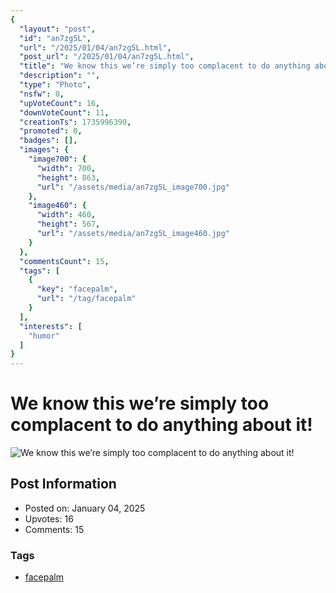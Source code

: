 ```yaml
---
{
  "layout": "post",
  "id": "an7zg5L",
  "url": "/2025/01/04/an7zg5L.html",
  "post_url": "/2025/01/04/an7zg5L.html",
  "title": "We know this we’re simply too complacent to do anything about it!",
  "description": "",
  "type": "Photo",
  "nsfw": 0,
  "upVoteCount": 16,
  "downVoteCount": 11,
  "creationTs": 1735996390,
  "promoted": 0,
  "badges": [],
  "images": {
    "image700": {
      "width": 700,
      "height": 863,
      "url": "/assets/media/an7zg5L_image700.jpg"
    },
    "image460": {
      "width": 460,
      "height": 567,
      "url": "/assets/media/an7zg5L_image460.jpg"
    }
  },
  "commentsCount": 15,
  "tags": [
    {
      "key": "facepalm",
      "url": "/tag/facepalm"
    }
  ],
  "interests": [
    "humor"
  ]
}
---
```


# We know this we’re simply too complacent to do anything about it!

![We know this we’re simply too complacent to do anything about it!](/assets/media/an7zg5L_image700.jpg)

## Post Information

- Posted on: January 04, 2025
- Upvotes: 16
- Comments: 15

### Tags

- [facepalm](/tag/facepalm)
